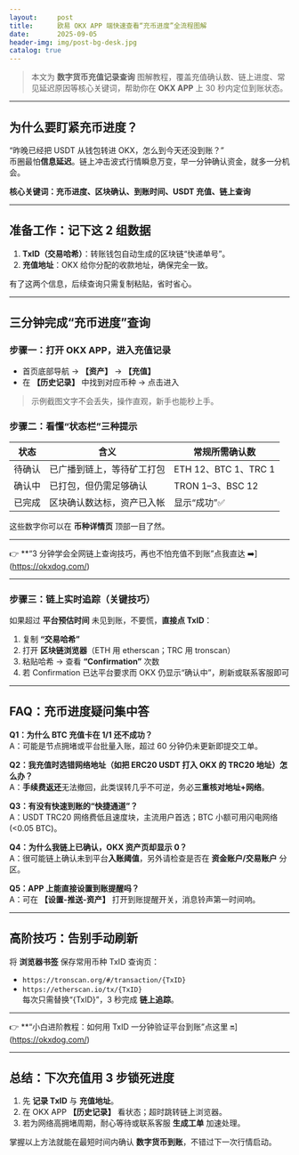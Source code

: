 ```yaml
---
layout:     post
title:      欧易 OKX APP 端快速查看“充币进度”全流程图解
date:       2025-09-05
header-img: img/post-bg-desk.jpg
catalog: true
---
```


> 本文为 **数字货币充值记录查询** 图解教程，覆盖充值确认数、链上进度、常见延迟原因等核心关键词，帮助你在 **OKX APP** 上 30 秒内定位到账状态。

---

## 为什么要盯紧充币进度？

“昨晚已经把 USDT 从钱包转进 OKX，怎么到今天还没到账？”  
币圈最怕**信息延迟**。链上冲击波式行情瞬息万变，早一分钟确认资金，就多一分机会。

**核心关键词：充币进度、区块确认、到账时间、USDT 充值、链上查询**

---

## 准备工作：记下这 2 组数据

1. **TxID（交易哈希）**：转账钱包自动生成的区块链“快递单号”。  
2. **充值地址**：OKX 给你分配的收款地址，确保完全一致。

有了这两个信息，后续查询只需复制粘贴，省时省心。

---

## 三分钟完成“充币进度”查询

### 步骤一：打开 OKX APP，进入充值记录

- 首页底部导航 → **【资产】** → **【充值】**  
- 在 **【历史记录】** 中找到对应币种 → 点击进入

> 示例截图文字不会丢失，操作直观，新手也能秒上手。

### 步骤二：看懂“状态栏”三种提示

| 状态 | 含义 | 常规所需确认数 |
|------|------|----------------|
| 待确认 | 已广播到链上，等待矿工打包 | ETH 12、BTC 1、TRC 1 |
| 确认中 | 已打包，但仍需足够确认 | TRON 1–3、BSC 12 |
| 已完成 | 区块确认数达标，资产已入帐 | 显示“成功”✅ |

这些数字你可以在 **币种详情页** 顶部一目了然。

---

👉 **“3 分钟学会全网链上查询技巧，再也不怕充值不到账”点我直达 ➡️](https://okxdog.com/)

---

### 步骤三：链上实时追踪（关键技巧）

如果超过 **平台预估时间** 未见到账，不要慌，**直接点 TxID**：  

1. 复制 **“交易哈希”**  
2. 打开 **区块链浏览器**（ETH 用 etherscan；TRC 用 tronscan）  
3. 粘贴哈希 → 查看 **“Confirmation”** 次数  
4. 若 Confirmation 已达平台要求而 OKX 仍显示“确认中”，刷新或联系客服即可

---

## FAQ：充币进度疑问集中答

**Q1：为什么 BTC 充值卡在 1/1 还不成功？**  
A：可能是节点拥堵或平台批量入账，超过 60 分钟仍未更新即提交工单。

**Q2：我充值时选错网络地址（如把 ERC20 USDT 打入 OKX 的 TRC20 地址）怎么办？**  
A：**手续费返还**无法撤回，此类误转几乎不可逆，务必**三重核对地址+网络**。

**Q3：有没有快速到账的“快捷通道”？**  
A：USDT TRC20 网络费低且速度块，主流用户首选；BTC 小额可用闪电网络(<0.05 BTC)。

**Q4：为什么我链上已确认，OKX 资产页却显示 0？**  
A：很可能链上确认未到平台**入账阈值**，另外请检查是否在 **资金账户/交易账户** 分区。

**Q5：APP 上能直接设置到账提醒吗？**  
A：可在 **【设置-推送-资产】** 打开到账提醒开关，消息铃声第一时间响。

---

## 高阶技巧：告别手动刷新

将 **浏览器书签** 保存常用币种 TxID 查询页：  
- `https://tronscan.org/#/transaction/{TxID}`  
- `https://etherscan.io/tx/{TxID}`  
每次只需替换“{TxID}”，3 秒完成 **链上追踪**。

---

👉 **“小白进阶教程：如何用 TxID 一分钟验证平台到账”点这里 🔛](https://okxdog.com/)

---

## 总结：下次充值用 3 步锁死进度

1. 先 **记录 TxID** 与 **充值地址**。  
2. 在 OKX APP **【历史记录】** 看状态；超时跳转链上浏览器。  
3. 若为网络高拥堵周期，耐心等待或联系客服 **生成工单** 加速处理。

掌握以上方法就能在最短时间内确认 **数字货币到账**，不错过下一次行情启动。